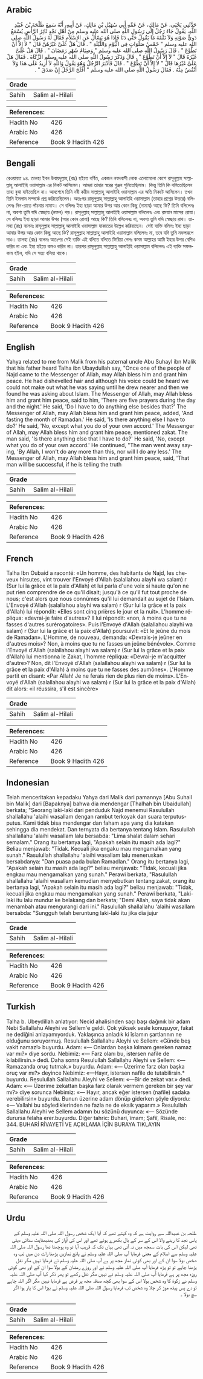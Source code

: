 ## Arabic


<div dir="rtl" lang="ar" style={{fontSize:'larger',backgroundColor:'#f8f9fa',padding:20}}>
حَدَّثَنِي يَحْيَى، عَنْ مَالِكٍ، عَنْ عَمِّهِ أَبِي سُهَيْلِ بْنِ مَالِكٍ، عَنْ أَبِيهِ، أَنَّهُ سَمِعَ طَلْحَةَ بْنَ عُبَيْدِ اللَّهِ، يَقُولُ جَاءَ رَجُلٌ إِلَى رَسُولِ اللَّهِ صلى الله عليه وسلم مِنْ أَهْلِ نَجْدٍ ثَائِرُ الرَّأْسِ يُسْمَعُ دَوِيُّ صَوْتِهِ وَلاَ نَفْقَهُ مَا يَقُولُ حَتَّى دَنَا فَإِذَا هُوَ يَسْأَلُ عَنِ الإِسْلاَمِ فَقَالَ لَهُ رَسُولُ اللَّهِ صلى الله عليه وسلم ‏"‏ خَمْسُ صَلَوَاتٍ فِي الْيَوْمِ وَاللَّيْلَةِ ‏"‏ ‏.‏ قَالَ هَلْ عَلَىَّ غَيْرُهُنَّ قَالَ ‏"‏ لاَ إِلاَّ أَنْ تَطَّوَّعَ ‏"‏ ‏.‏ قَالَ رَسُولُ اللَّهِ صلى الله عليه وسلم ‏"‏ وَصِيَامُ شَهْرِ رَمَضَانَ ‏"‏ ‏.‏ قَالَ هَلْ عَلَىَّ غَيْرُهُ قَالَ ‏"‏ لاَ إِلاَّ أَنْ تَطَّوَّعَ ‏"‏ ‏.‏ قَالَ وَذَكَرَ رَسُولُ اللَّهِ صلى الله عليه وسلم الزَّكَاةَ ‏.‏ فَقَالَ هَلْ عَلَىَّ غَيْرُهَا قَالَ ‏"‏ لاَ إِلاَّ أَنْ تَطَّوَّعَ ‏"‏ ‏.‏ قَالَ فَأَدْبَرَ الرَّجُلُ وَهُوَ يَقُولُ وَاللَّهِ لاَ أَزِيدُ عَلَى هَذَا وَلاَ أَنْقُصُ مِنْهُ ‏.‏ فَقَالَ رَسُولُ اللَّهِ صلى الله عليه وسلم ‏"‏ أَفْلَحَ الرَّجُلُ إِنْ صَدَقَ ‏"‏ ‏.‏
</div>
<div style={{backgroundColor:'#f8f9fa',padding:20, marginBottom: 10}}><table> <thead> <tr> <th>Grade</th> <th></th> </tr> </thead> <tbody> <tr><td>Sahih</td><td>Salim al-Hilali</td></tr></tbody></table><table> <thead> <tr> <th>References:</th> <th></th> </tr> </thead> <tbody><tr><td>Hadith No</td><td>426</td></tr><tr><td>Arabic No</td><td>426</td></tr><tr><td>Reference</td><td>Book 9 Hadith 426</td></tr></tbody></table></div>

## Bengali


<div dir="ltr" lang="bn" style={{fontSize:'larger',backgroundColor:'#f8f9fa',padding:20}}>
রেওয়ায়ত ৯৪. তালহা ইবন উবায়দুল্লাহ্ (রাঃ) হইতে বর্ণিত, একজন নযদবাসী লোক এলোমেলো কেশে রাসূলুল্লাহ সাল্লাল্লাহু আলাইহি ওয়াসাল্লাম এর নিকট আসিলেন। আমরা তাহার স্বরের গুঞ্জন শুনিতেছিলাম। কিন্তু তিনি কি বলিতেছিলেন তাহা বুঝা যাইতেছিল না। আবশেষে তিনি নবী করীম সাল্লাল্লাহু আলাইহি ওয়াসাল্লাম এর অতি নিকটে আসিলেন। তখন তিনি ইসলাম সম্পর্কে প্রশ্ন করিতেছিলেন। অতঃপর রাসূলুল্লাহ্ সাল্লাল্লাহু আলাইহি ওয়াসাল্লাম (তাহার প্রশ্নের উত্তরে) বলিলেনঃ দিন-রাতে পাঁচবার নামায। সে বলিলঃ ইহা ছাড়া আমার উপর আর কোন কিছু (নামায) আছে কি? তিনি বলিলেনঃ না, অবশ্য তুমি যদি স্বেচ্ছায় (নফল) পড়। রাসূলুল্লাহ্ সাল্লাল্লাহু আলাইহি ওয়াসাল্লাম বলিলেনঃ এবং রমযান মাসের রোযা। সে বলিলঃ ইহা ছাড়া আমার উপর (আর কোন রোযা) আছে কি? তিনি বলিলেনঃ না, অবশ্য তুমি যদি স্বেচ্ছায় রাখ। তালহা (রাঃ) বলেনঃ রাসূলুল্লাহ সাল্লাল্লাহু আলাইহি ওয়াসাল্লাম যাকাতের উল্লেখ করিয়াছেন। সেই ব্যক্তি বলিলঃ ইহা ছাড়া আমার উপর আর কোন কিছু আছে কি? রাসূলুল্লাহ সাল্লাল্লাহু আলাইহি ওয়াসাল্লাম বলিলেনঃ না, তবে যদি তুমি নফলরূপে দাও। তালহা (রাঃ) বলেনঃ অতঃপর সেই ব্যক্তি এই বলিতে বলিতে ফিরিয়া গেলঃ কসম আল্লাহর আমি ইহার উপর বেশিও করিব না এবং ইহা হইতে কমও করিব না। তারপর রাসূলুল্লাহ সাল্লাল্লাহু আলাইহি ওয়াসাল্লাম বলিলেনঃ এই ব্যক্তি সফলকাম হইল, যদি সে সত্য বলিয়া থাকে।
</div>
<div style={{backgroundColor:'#f8f9fa',padding:20, marginBottom: 10}}><table> <thead> <tr> <th>Grade</th> <th></th> </tr> </thead> <tbody> <tr><td>Sahih</td><td>Salim al-Hilali</td></tr></tbody></table><table> <thead> <tr> <th>References:</th> <th></th> </tr> </thead> <tbody><tr><td>Hadith No</td><td>426</td></tr><tr><td>Arabic No</td><td>426</td></tr><tr><td>Reference</td><td>Book 9 Hadith 426</td></tr></tbody></table></div>

## English


<div dir="ltr" lang="en" style={{fontSize:'larger',backgroundColor:'#f8f9fa',padding:20}}>
Yahya related to me from Malik from his paternal uncle Abu Suhayl ibn Malik that his father heard Talha ibn Ubaydullah say, "Once one of the people of Najd came to the Messenger of Allah, may Allah bless him and grant him peace. He had dishevelled hair and although his voice could be heard we could not make out what he was saying until he drew nearer and then we found he was asking about Islam. The Messenger of Allah, may Allah bless him and grant him peace, said to him, 'There are five prayers during the day and the night.' He said, 'Do I have to do anything else besides that?' The Messenger of Allah, may Allah bless him and grant him peace, added, 'And fasting the month of Ramadan.' He said, 'Is there anything else I have to do?' He said, 'No, except what you do of your own accord.' The Messenger of Allah, may Allah bless him and grant him peace, mentioned zakat. The man said, 'Is there anything else that I have to do?' He said, 'No, except what you do of your own accord.' He continued, "The man went away saying, 'By Allah, I won't do any more than this, nor will I do any less.' The Messenger of Allah, may Allah bless him and grant him peace, said, 'That man will be successful, if he is telling the truth
</div>
<div style={{backgroundColor:'#f8f9fa',padding:20, marginBottom: 10}}><table> <thead> <tr> <th>Grade</th> <th></th> </tr> </thead> <tbody> <tr><td>Sahih</td><td>Salim al-Hilali</td></tr></tbody></table><table> <thead> <tr> <th>References:</th> <th></th> </tr> </thead> <tbody><tr><td>Hadith No</td><td>426</td></tr><tr><td>Arabic No</td><td>426</td></tr><tr><td>Reference</td><td>Book 9 Hadith 426</td></tr></tbody></table></div>

## French


<div dir="ltr" lang="fr" style={{fontSize:'larger',backgroundColor:'#f8f9fa',padding:20}}>
Talha Ibn Oubaid a raconté: «Un homme, des habitants de Najd, les cheveux hirsutes, vint trouver l'Envoyé d'Allah (salallahou alayhi wa salam) r (Sur lui la grâce et la paix d'Allah) et lui parla d'une voix si haute qu'on ne put rien comprendre de ce qu'il disait; jusqu'à ce qu'il fut tout proche de nous; c'est alors que nous connûmes qu'il lui demandait au sujet de l'Islam. L'Envoyé d'Allah (salallahou alayhi wa salam) r (Sur lui la grâce et la paix d'Allah) lui répondit: «Elles sont cinq prières le jour et la nuit». L'homme répliqua: «devrai-je faire d'autres»? Il lui répondit: «non, à moins que tu ne fasses d'autres surérogatoires». Puis l'Envoyé d'Allah (salallahou alayhi wa salam) r (Sur lui la grâce et la paix d'Allah) poursuivit: «Et le jeûne du mois de Ramadan». L'Homme, de nouveau, demanda: «Devrais-je jeûner en d'autres mois»? Non, à moins que tu ne fasses un jeûne bénévole». Comme l'Envoyé d'Allah (salallahou alayhi wa salam) r (Sur lui la grâce et la paix d'Allah) lui mentionna le Zakat, l'homme répliqua: «Devrai-je m'acquitter d'autre»? Non, dit l'Envoyé d'Allah (salallahou alayhi wa salam) r (Sur lui la grâce et la paix d'Allah) à moins que tu ne fasses des aumônes». L'Homme partit en disant: «Par Allah! Je ne ferais rien de plus rien de moins». L'Envoyé d'Allah (salallahou alayhi wa salam) r (Sur lui la grâce et la paix d'Allah) dit alors: «il réussira, s'il est sincère»
</div>
<div style={{backgroundColor:'#f8f9fa',padding:20, marginBottom: 10}}><table> <thead> <tr> <th>Grade</th> <th></th> </tr> </thead> <tbody> <tr><td>Sahih</td><td>Salim al-Hilali</td></tr></tbody></table><table> <thead> <tr> <th>References:</th> <th></th> </tr> </thead> <tbody><tr><td>Hadith No</td><td>426</td></tr><tr><td>Arabic No</td><td>426</td></tr><tr><td>Reference</td><td>Book 9 Hadith 426</td></tr></tbody></table></div>

## Indonesian


<div dir="ltr" lang="id" style={{fontSize:'larger',backgroundColor:'#f8f9fa',padding:20}}>
Telah menceritakan kepadaku Yahya dari Malik dari pamannya [Abu Suhail bin Malik] dari [Bapaknya] bahwa dia mendengar [Thalhah bin Ubaidullah] berkata; "Seorang laki-laki dari penduduk Najd menemui Rasulullah shallallahu 'alaihi wasallam dengan rambut terkoyak dan suara terputus-putus. Kami tidak bisa mendengar dan faham apa yang dia katakan sehingga dia mendekat. Dan ternyata dia bertanya tentang Islam. Rasulullah shallallahu 'alaihi wasallam lalu bersabda: "Lima shalat dalam sehari semalam." Orang itu bertanya lagi, "Apakah selain itu masih ada lagi?" Beliau menjawab: "Tidak. Kecuali jika engaku mau mengamalkan yang sunah." Rasulullah shallallahu 'alaihi wasallam lalu meneruskan bersabdanya: "Dan puasa pada bulan Ramadlan." Orang itu bertanya lagi, "Apakah selain itu masih ada lagi?" beliau menjawab: "Tidak, kecuali jika engkau mau mengamalkan yang sunah." Perawi berkata, "Rasulullah shallallahu 'alaihi wasallam kemudian menyebutkan tentang zakat, orang itu bertanya lagi, "Apakah selain itu masih ada lagi?" beliau menjawab: "Tidak, kecuali jika engkau mau mengamalkan yang sunah." Perawi berkata, "Laki-laki itu lalu mundur ke belakang dan berkata; "Demi Allah, saya tidak akan menambah atau mengurangi dari ini." Rasulullah shallallahu 'alaihi wasallam bersabda: "Sungguh telah beruntung laki-laki itu jika dia jujur
</div>
<div style={{backgroundColor:'#f8f9fa',padding:20, marginBottom: 10}}><table> <thead> <tr> <th>Grade</th> <th></th> </tr> </thead> <tbody> <tr><td>Sahih</td><td>Salim al-Hilali</td></tr></tbody></table><table> <thead> <tr> <th>References:</th> <th></th> </tr> </thead> <tbody><tr><td>Hadith No</td><td>426</td></tr><tr><td>Arabic No</td><td>426</td></tr><tr><td>Reference</td><td>Book 9 Hadith 426</td></tr></tbody></table></div>

## Turkish


<div dir="ltr" lang="tr" style={{fontSize:'larger',backgroundColor:'#f8f9fa',padding:20}}>
Talha b. Ubeydillah anlatıyor: Necid ahalisinden saçı başı dağınık bir adam Nebi Sallallahu Aleyhi ve Sellem'e geldi. Çok yüksek sesle konuşuyor, fakat ne dediğini anlayamıyorduk. Yaklaşınca anladık ki îslamın şartlarının ne olduğunu soruyormuş. Resulullah Sallallahu Aleyhi ve Sellem: «Günde beş vakit namaz!» buyurdu. Adam: «— Onlardan başka kılmam gereken namaz var mı?» diye sor­du. Nebimiz: «— Farz olanı bu, istersen nafile de kılabilirsin.» dedi. Daha sonra Resulullah Sallallahu Aleyhi ve Sellem: «—Ramazanda oruç tutmak.» buyurdu. Adam: «— Üzerime farz olan başka oruç var mı?» deyince Nebimiz: «—Hayır, istersen nafile de tutabilirsin.* buyurdu. Resulullah Sallallahu Aleyhi ve Sellem: «—Bir de zekat var.» dedi. Adam: «— Üzerime zekattan başka farz olarak vermem gereken bir şey var mı?» diye sorunca Nebimiz: «— Hayır, ancak eğer istersen (nafile) sadaka verebilirsin» buyurdu. Bunun üzerine adam dönüp giderken şöyle diyordu: «— Vallahi bu söylediklerinden ne fazla ne de eksik yaparım.» Resulullah Sallallahu Aleyhi ve Sellem adamın bu sözünü duyunca: «— Sözünde durursa felaha erer.buyurdu. Diğer tahric: Buhari, îmam; Şafiî, Risale, no: 344. BUHARİ RİVAYETİ VE AÇIKLAMA İÇİN BURAYA TIKLAYIN
</div>
<div style={{backgroundColor:'#f8f9fa',padding:20, marginBottom: 10}}><table> <thead> <tr> <th>Grade</th> <th></th> </tr> </thead> <tbody> <tr><td>Sahih</td><td>Salim al-Hilali</td></tr></tbody></table><table> <thead> <tr> <th>References:</th> <th></th> </tr> </thead> <tbody><tr><td>Hadith No</td><td>426</td></tr><tr><td>Arabic No</td><td>426</td></tr><tr><td>Reference</td><td>Book 9 Hadith 426</td></tr></tbody></table></div>

## Urdu


<div dir="rtl" lang="ur" style={{fontSize:'larger',backgroundColor:'#f8f9fa',padding:20}}>
طلحہ بن عبیداللہ سے روایت ہے کہ وہ کہتے تھے کہ آیا ایک شخص رسول اللہ صلی اللہ علیہ وسلم کے پاس نجد کا رہنے والا اس کے سر کے بال بکھرے ہوئے تھے اور اس کی آواز کی بھنبھناہٹ سنائی دیتی تھی لیکن اس کی بات سمجھ میں نہ آتی تھی یہاں تک کہ قریب آیا تو وہ پوچھتا تھا رسول اللہ صلی اللہ علیہ وسلم سے اسلام کے معنی فرمایا آپ صلی اللہ علیہ وسلم نے پانچ نمازیں پڑھنا رات دن میں تب وہ شخص بولا سوا ان کے اور بھی کوئی نماز مجھ پر ہے آپ صلی اللہ علیہ وسلم نے فرمایا نہیں مگر نفل پڑھنا چاہے تو تو پڑھ فرمایا آپ صلی اللہ علیہ وسلم نے اور روزے رمضان کے بولا سوا ان کے اور بھی کوئی روزہ مجھ پر ہے فرمایا آپ صلی اللہ علیہ وسلم نے نہیں مگر نفل رکھے تو پھر ذکر کیا آپ صلی اللہ علیہ وسلم نے زکوة کا وہ شخص بولا اس کے سوا بھی کچھ صدقہ مجھ پر فرض ہے فرمایا نہیں مگر اگر اللہ چاہے تو دے پس پیٹھ موڑ کر چلا وہ شخص تب فرمایا رسول اللہ صلی اللہ علیہ وسلم نے بیڑا اس کا پار ہوا اگر سچ بولا ۔
</div>
<div style={{backgroundColor:'#f8f9fa',padding:20, marginBottom: 10}}><table> <thead> <tr> <th>Grade</th> <th></th> </tr> </thead> <tbody> <tr><td>Sahih</td><td>Salim al-Hilali</td></tr></tbody></table><table> <thead> <tr> <th>References:</th> <th></th> </tr> </thead> <tbody><tr><td>Hadith No</td><td>426</td></tr><tr><td>Arabic No</td><td>426</td></tr><tr><td>Reference</td><td>Book 9 Hadith 426</td></tr></tbody></table></div>